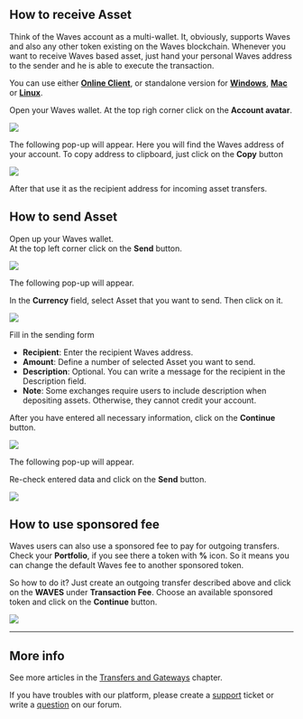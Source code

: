 ## How to receive Asset

Think of the Waves account as a multi-wallet. It, obviously, supports Waves and also any other token existing on the Waves blockchain. Whenever you want to receive Waves based asset, just hand your personal Waves address to the sender and he is able to execute the transaction.

You can use either [**Online Client**](https://dex.wavesplatform.com), or standalone version for [**Windows**](https://wavesplatform.com/files/WavesClient-win.zip), [**Mac**](https://wavesplatform.com/files/WavesClient-mac.dmg) or [**Linux**](https://wavesplatform.com/files/WavesClient-linux.deb).

Open your Waves wallet. At the top righ corner click on the **Account avatar**.

![](/_assets/waves_address_01.png)

The following pop-up will appear.
Here you will find the Waves address of your account. To copy address to clipboard, just click on the **Copy** button

![](/_assets/waves_address_02.png)

After that use it as the recipient address for incoming asset transfers.

## How to send Asset

Open up your Waves wallet.  
At the top left corner click on the **Send** button.

![](/_assets/asset_transfers_01.png)

The following pop-up will appear.

In the **Currency** field, select Asset that you want to send. Then click on it.

![](/_assets/asset_transfers_02.png)

Fill in the sending form

* **Recipient**: Enter the recipient Waves address.
* **Amount**: Define a number of selected Asset you want to send.
* **Description**: Optional. You can write a message for the recipient in the Description field.
* **Note**: Some exchanges require users to include description when depositing assets. Otherwise, they cannot credit your account.

After you have entered all necessary information, click on the **Continue** button.

![](/_assets/asset_transfers_03.png)

The following pop-up will appear.

Re-check entered data and click on the **Send** button.

![](/_assets/asset_transfers_04.png)

## How to use sponsored fee

Waves users can also use a sponsored fee to pay for outgoing transfers. Check your **Portfolio**, if you see there a token with **%** icon. So it means you can change the default Waves fee to another sponsored token.

So how to do it? Just create an outgoing transfer described above and click on the **WAVES** under **Transaction Fee**.
Choose an available sponsored token and click on the **Continue** button.

![](/_assets/transaction_fee.png)

___

## More info

See more articles in the [Transfers and Gateways](/waves-client/wallet-management.md) chapter.

If you have troubles with our platform, please create a [support](https://support.wavesplatform.com/) ticket or write a [question](https://forum.wavesplatform.com/) on our forum.
